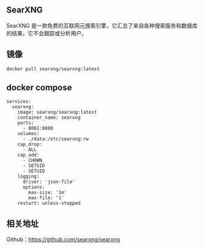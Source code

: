 ## SearXNG

SearXNG 是一款免费的互联网元搜索引擎，它汇总了来自各种搜索服务和数据库的结果。它不会跟踪或分析用户。

## 镜像

```
docker pull searxng/searxng:latest
```

## docker compose

```
services:
  searxng:
    image: searxng/searxng:latest
    container_name: searxng
    ports:
      - 8061:8080
    volumes:
      - ./data:/etc/searxng:rw
    cap_drop:
      - ALL
    cap_add:
      - CHOWN
      - SETGID
      - SETUID
    logging:
      driver: 'json-file'
      options:
        max-size: '1m'
        max-file: '1'
    restart: unless-stopped
```


## 相关地址

Github：https://github.com/searxng/searxng